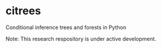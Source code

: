 # citrees

Conditional inference trees and forests in Python

Note: This research respository is under active development. 
